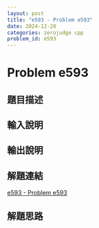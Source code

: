```yaml
---
layout: post
title: "e593 - Problem e593"
date: 2024-12-20
categories: zerojudge cpp
problem_id: e593
---
```


# Problem e593

## 題目描述



## 輸入說明



## 輸出說明



## 解題連結

[e593 - Problem e593](https://zerojudge.tw/ShowProblem?problemid=e593)

## 解題思路

